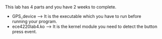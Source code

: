 This lab has 4 parts and you have 2 weeks to complete.

- GPS_device --> It is the executable which you have to run before running your program.
- ece4220lab4.ko --> It is the kernel module you need to detect the button press event.  


